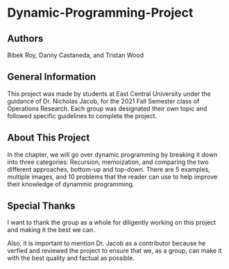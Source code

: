 # Dynamic-Programming-Project
## Authors
Bibek Roy, Danny Castaneda, and Tristan Wood

## General Information
This project was made by students at East Central University under the guidance of Dr. Nicholas Jacob, for the 2021 Fall Semester class of Operations Research. Each group was designated their own topic and followed specific guidelines to complete the project. 

## About This Project
In the chapter, we will go over dynamic programming by breaking it down into three categories: Recursion, memoization, and comparing the two different approaches, bottom-up and top-down. There are 5 examples, multiple images, and 10 problems that the reader can use to help improve their knowledge of dynammic programming. 

## Special Thanks
I want to thank the group as a whole for diligently working on this project and making it the best we can. 

Also, it is important to mention Dr. Jacob as a contributor because he verfied and reviewed the project to ensure that we, as a group, can make it with the best quality and factual as possible.
